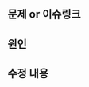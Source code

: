 ## 문제 or 이슈링크

<!-- 문제 상황을 자세하게 적어주세요. 재현방법이 포함되면 더 좋습니다. 기존에 이슈로 보고된 문제가 있다면 이슈링크만 첨부해주세요. -->

## 원인

<!-- 문제가 발생한 원인을 적어주세요. 확실하지 않은 경우 추론임을 명시해주세요. 원인을 밝히는데 참고한 링크가 있다면 같이 첨부해주세요. -->

## 수정 내용

<!-- 수정된 내용이 반영된 후의 코드/동작 예시를 첨부해주시면 더 좋습니다. -->
